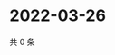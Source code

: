 # 2022-03-26

共 0 条

<!-- BEGIN WEIBO -->
<!-- 最后更新时间 Sat Mar 26 2022 00:01:11 GMT+0800 (China Standard Time) -->

<!-- END WEIBO -->
